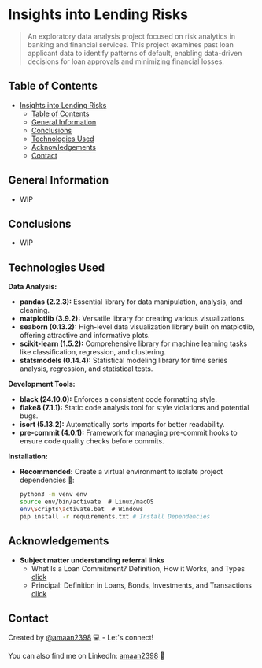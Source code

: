 # Insights into Lending Risks
> An exploratory data analysis project focused on risk analytics in banking and financial services. This project examines past loan applicant data to identify patterns of default, enabling data-driven decisions for loan approvals and minimizing financial losses.


## Table of Contents
- [Insights into Lending Risks](#insights-into-lending-risks)
  - [Table of Contents](#table-of-contents)
  - [General Information](#general-information)
  - [Conclusions](#conclusions)
  - [Technologies Used](#technologies-used)
  - [Acknowledgements](#acknowledgements)
  - [Contact](#contact)

<!-- You can include any other section that is pertinent to your problem -->

## General Information
- WIP
<!-- - Provide general information about your project here.
- What is the background of your project?
- What is the business problem that your project is trying to solve?
- What is the dataset that is being used? -->

<!-- You don't have to answer all the questions - just the ones relevant to your project. -->

## Conclusions
- WIP
<!-- - Conclusion 1 from the analysis
- Conclusion 2 from the analysis
- Conclusion 3 from the analysis
- Conclusion 4 from the analysis -->

<!-- You don't have to answer all the questions - just the ones relevant to your project. -->


## Technologies Used
**Data Analysis:**

* **pandas (2.2.3):** Essential library for data manipulation, analysis, and cleaning.
* **matplotlib (3.9.2):** Versatile library for creating various visualizations.
* **seaborn (0.13.2):** High-level data visualization library built on matplotlib, offering attractive and informative plots.
* **scikit-learn (1.5.2):** Comprehensive library for machine learning tasks like classification, regression, and clustering.
* **statsmodels (0.14.4):** Statistical modeling library for time series analysis, regression, and statistical tests.

**Development Tools:**

* **black (24.10.0):** Enforces a consistent code formatting style.
* **flake8 (7.1.1):** Static code analysis tool for style violations and potential bugs.
* **isort (5.13.2):** Automatically sorts imports for better readability.
* **pre-commit (4.0.1):** Framework for managing pre-commit hooks to ensure code quality checks before commits.

**Installation:**

* **Recommended:** Create a virtual environment to isolate project dependencies 🐍:

    ```bash
    python3 -m venv env
    source env/bin/activate  # Linux/macOS
    env\Scripts\activate.bat  # Windows
    pip install -r requirements.txt # Install Dependencies
    ```

## Acknowledgements
* **Subject matter understanding referral links**
  - What Is a Loan Commitment? Definition, How it Works, and Types [click](https://www.investopedia.com/terms/l/loan-commitment.asp)
  - Principal: Definition in Loans, Bonds, Investments, and Transactions [click](https://www.investopedia.com/terms/p/principal.asp)


## Contact
Created by [@amaan2398](https://github.com/amaan2398) 💻 - Let's connect!

You can also find me on LinkedIn: [amaan2398](https://www.linkedin.com/in/amaan2398/) 💼


<!-- Optional -->
<!-- ## License -->
<!-- This project is open source and available under the [... License](). -->

<!-- You don't have to include all sections - just the one's relevant to your project -->
